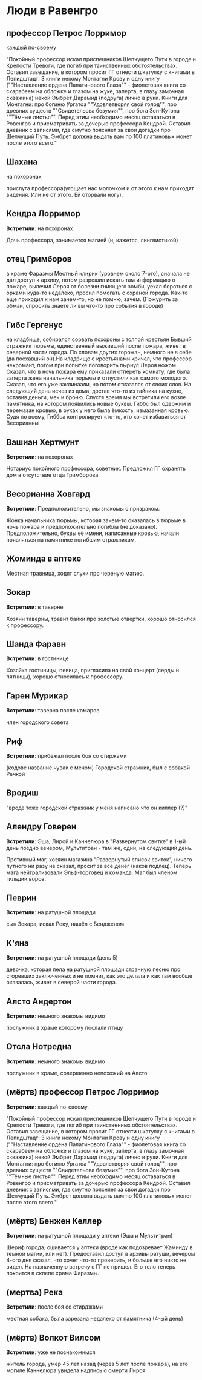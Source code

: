 # Люди в Равенгро

## профессор Петрос Лорримор

каждый по-своему

"Покойный профессор искал приспешников Шепчущего Пути в городе и Крепости Тревоги, где погиб при таинственных обстоятельствах. Оставил завещание, в котором просит ГГ отнести шкатулку с книгами в Лепидштадт: 3 книги некому Монтагни Крову и одну книгу (""Наставление ордена Палатинового Глаза"" - фиолетовая книга со скарабеем на обложке и глазом на жуке, заперта, в глазу замочная скважина) некой Эмбрет Дарамид (подруга) лично в руки. 
Книги для Монтагни: про богиню Ургатоа ""Удовлетворяя свой голод"", про древних существ ""Свидетельсва безумия"", про бога Зон-Кутона ""Тёмные листья"".
Перед этим необходимо месяц оставаться в Ровенгро и присматривать за дочерью профессора Кендрой. Оставил дневник с записями, где смутно поясняет за свои догадки про Шепчущий Путь.
Эмбрет должна выдать вам по 100 платиновых монет после этого всего."

## Шахана

на похоронах

прислуга профессора(угощает нас молочком и от этого к нам приходят видения. Или не от этого. Ей оторвали ногу).

## Кендра Лорримор

 **Встретили**: на похоронах

Дочь профессора, занимается магией (и, кажется, лингвистикой)

## отец Гримборов

в храме Фаразмы Местный клирик (уровнем около 7-ого), сначала не дал доступ к архиву, потом разрешил искать там информацию о пожаре, вылечил Лероя от болезни гниющего зомби, уехал бороться с орками куда-то недалеко, просил помогать с охраной города. Как-то еще приходил к нам зачем-то, но не помню, зачем. (Пожурить за обман, спросить знаете ли вы что-то про события в городе)

## Гибс Гергенус

на кладбище, собирался сорвать похороны с толпой крестьян Бывший стражник тюрьмы, единственный выживший после пожара, живет в северной части города. По словам других горожан, немного не в себе (да поехавший он).На кладбище с крестьянами кричал, что профессор некромант, потом при попытке поговорить пырнул Лероя ножом. Сказал, что в ночь пожара ему приказали отпереть комнату, где была заперта жена начальника тюрьмы и отпустили как самого молодого. Сказал, что его уже заклинаали, но потом отказался от своих слов. На следующий день исчез из дома, достав что-то из тайника на кухне, оставив деньги, меч и броню. Спустя время мы встретили его возле памятника, на котором появились новые буквы. Гиббс был одержим и перемазан кровью, в руках у него была ёмкость, измазанная кровью. Судя по всему, Гиббса контролирует кто-то, кто хочет избавиться от Весорианны 

## Вашиан Хертмунт

 **Встретили**: на похоронах

Нотариус покойного профессора, советник. Предложил ГГ охранять дом в отсутствие отца Гримборова.

## Весорианна Ховгард

 **Встретили**: Предположительно, мы знакомы с призраком. 

Жонка начальника тюрьмы, которая зачем-то оказалась в тюрьме в ночь пожара и предположительно погибла (не доказано). Предположительно, буквы её имени, написанные кровью, начали появляться на памятнике погибшим стражникам.

## Жоминда в аптеке

Местная травница, ходят слухи про череную магию.

## Зокар

 **Встретили**: в таверне

Хозяин таверны, травит байки про золотые отвертки, хорошо относился к профессору.

## Шанда Фаравн

 **Встретили**: в гостинице

Хозяйка гостиницы, певица, пригласила на свой концерт (серды и пятницы), хорошо относилась к профессору.

## Гарен Мурикар

 **Встретили**: таверна после комаров

член городского совета

## Риф

 **Встретили**: прибежал после боя со стиржами

(кодове название чувак с мечом) Городской стражник, был с собакой Речкой

## Вродиш

"вроде тоже городской стражник
у меня написано что он киллер (?)"

## Алендру Говерен

 **Встретили**: Эша, Лирой и Каннелюра в "Развернутом свитке" в 1-ый день поздно вечером, Мультитран - там же, один, на следующий день.

Противный маг, хозяин магазина "Развернутый список свиток", ничего путного ни разу не сказал, просит за всё денег (каков подлец). Теперь мага нейтрализовали Эльф-торговец и команда. Маг был членом гильдии воров. 

## Певрин

 **Встретили**: на ратушной площади

сын Зокара, искал Реку, нашёл с Бендженом

## К'яна

 **Встретили**: на ратушной площади (день 5)

девочка, которая пела на ратушной площади странную песню про сгоревших заключенных и не помнит, как это делала и как там вообще оказалась, живет в северой части города.

## Алсто Андертон

 **Встретили**: немного знакомы видимо

послужник в храме которому послали птицу

## Отсла Нотредна

 **Встретили**: немного знакомы видимо

послужник в храме, совершенно непохожий на Алсто

## (мёртв) профессор Петрос Лорримор


 **Встретили**: каждый по-своему.

"Покойный профессор искал приспешников Шепчущего Пути в городе и Крепости Тревоги, где погиб при таинственных обстоятельствах. Оставил завещание, в котором просит ГГ отнести шкатулку с книгами в Лепидштадт: 3 книги некому Монтагни Крову и одну книгу (""Наставление ордена Палатинового Глаза"" - фиолетовая книга со скарабеем на обложке и глазом на жуке, заперта, в глазу замочная скважина) некой Эмбрет Дарамид (подруга) лично в руки. 
Книги для Монтагни: про богиню Ургатоа ""Удовлетворяя свой голод"", про древних существ ""Свидетельсва безумия"", про бога Зон-Кутона ""Тёмные листья"".
Перед этим необходимо месяц оставаться в Ровенгро и присматривать за дочерью профессора Кендрой. Оставил дневник с записями, где смутно поясняет за свои догадки про Шепчущий Путь.
Эмбрет должна выдать вам по 100 платиновых монет после этого всего."

## (мёртв) Бенжен Келлер


 **Встретили**: на ратушной площади у аптеки (Эша и Мультитран)

Шериф города, ошивается у аптеки (вроде как подозревает Жаминду в темной магии, или нет). Предоставил доступ в архивы ратуши, вечером 4-ого дня сказал, что хочет что-то проверить, и больше его никто не видел. На назначенную встречу с ГГ не пришел. Его тело теперь покоится в склепе храма Фаразмы.

## (мертва) Река

 **Встретили**: после боя со стирджами

местная собака, была зарезана недалеко от памятника (4-ый день)

## (мёртв) Волкот Вилсом

 **Встретили**: уже не познакомимся

житель города, умер 45 лет назад (через 5 лет после пожара), на его могиле Каннелюра увидела надпись о смерти Лироя
